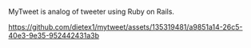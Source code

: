 MyTweet is analog of tweeter using Ruby on Rails.


https://github.com/dietex1/mytweet/assets/135319481/a9851a14-26c5-40e3-9e35-952442431a3b

